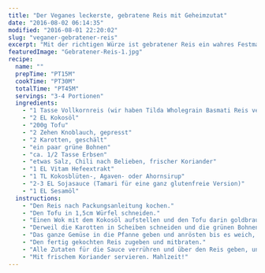 ```yaml
---
title: "Der Veganes leckerste, gebratene Reis mit Geheimzutat"
date: "2016-08-02 06:14:35"
modified: "2016-08-01 22:20:02"
slug: "veganer-gebratener-reis"
excerpt: "Mit der richtigen Würze ist gebratener Reis ein wahres Festmahl. Probier dieses Rezept - Du wirst es nicht mehr missen wollen!"
featuredImage: "Gebratener-Reis-1.jpg"
recipe:
  name: ""
  prepTime: "PT15M"
  cookTime: "PT30M"
  totalTime: "PT45M"
  servings: "3-4 Portionen"
  ingredients:
    - "1 Tasse Vollkornreis (wir haben Tilda Wholegrain Basmati Reis verwendet)"
    - "2 EL Kokosöl"
    - "200g Tofu"
    - "2 Zehen Knoblauch, gepresst"
    - "2 Karotten, geschält"
    - "ein paar grüne Bohnen"
    - "ca. 1/2 Tasse Erbsen"
    - "etwas Salz, Chili nach Belieben, frischer Koriander"
    - "1 EL Vitam Hefeextrakt"
    - "1 TL Kokosblüten-, Agaven- oder Ahornsirup"
    - "2-3 EL Sojasauce (Tamari für eine ganz glutenfreie Version)"
    - "1 EL Sesamöl"
  instructions:
    - "Den Reis nach Packungsanleitung kochen."
    - "Den Tofu in 1,5cm Würfel schneiden."
    - "Einen Wok mit dem Kokosöl aufstellen und den Tofu darin goldbraun braten."
    - "Derweil die Karotten in Scheiben schneiden und die grünen Bohnen schräg in 1cm Stücke schneiden."
    - "Das ganze Gemüse in die Pfanne geben und anrösten bis es weich, aber noch bissfest ist. Leicht mit Salz und ev. mit Chili würzen. Ev. noch mal Öl nachgeben."
    - "Den fertig gekochten Reis zugeben und mitbraten."
    - "Alle Zutaten für die Sauce verrühren und über den Reis geben, unterrühren und vom Herde nehmen."
    - "Mit frischem Koriander servieren. Mahlzeit!"
---
```


